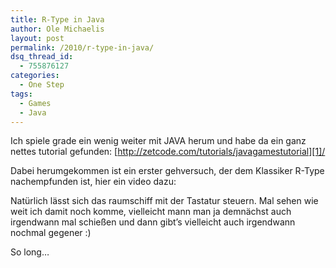 ```yaml
---
title: R-Type in Java
author: Ole Michaelis
layout: post
permalink: /2010/r-type-in-java/
dsq_thread_id:
  - 755876127
categories:
  - One Step
tags:
  - Games
  - Java
---
```


Ich spiele grade ein wenig weiter mit JAVA herum und habe da ein ganz nettes tutorial gefunden: [http://zetcode.com/tutorials/javagamestutorial][1]/

 [1]: http://zetcode.com/tutorials/javagamestutorial/

Dabei herumgekommen ist ein erster gehversuch, der dem Klassiker R-Type nachempfunden ist, hier ein video dazu:

Natürlich lässt sich das raumschiff mit der Tastatur steuern. Mal sehen wie weit ich damit noch komme, vielleicht mann man ja demnächst auch irgendwann mal schießen und dann gibt’s vielleicht auch irgendwann nochmal gegener :)

So long…